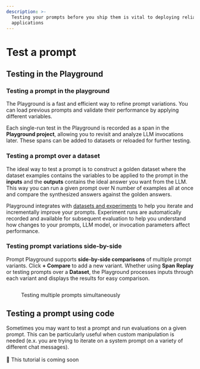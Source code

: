 ```yaml
---
description: >-
  Testing your prompts before you ship them is vital to deploying reliable AI
  applications
---
```


# Test a prompt

## Testing in the Playground

### Testing a prompt in the playground

The Playground is a fast and efficient way to refine prompt variations. You can load previous prompts and validate their performance by applying different variables.

Each single-run test in the Playground is recorded as a span in the **Playground project**, allowing you to revisit and analyze LLM invocations later. These spans can be added to datasets or reloaded for further testing.

### Testing a prompt over a dataset

The ideal way to test a prompt is to construct a golden dataset where the dataset examples contains the variables to be applied to the prompt in the **inputs** and the **outputs** contains the ideal answer you want from the LLM. This way you can run a given prompt over N number of examples all at once and compare the synthesized answers against the golden answers.

Playground integrates with [datasets and experiments](test-a-prompt.md#datasets-and-experiments) to help you iterate and incrementally improve your prompts. Experiment runs are automatically recorded and available for subsequent evaluation to help you understand how changes to your prompts, LLM model, or invocation parameters affect performance.

### Testing prompt variations side-by-side

Prompt Playground supports **side-by-side comparisons** of multiple prompt variants. Click **+ Compare** to add a new variant. Whether using **Span Replay** or testing prompts over a **Dataset**, the Playground processes inputs through each variant and displays the results for easy comparison.

<figure><img src="../../.gitbook/assets/Screenshot 2024-12-02 at 9.55.26 AM.png" alt=""><figcaption><p>Testing multiple prompts simultaneously</p></figcaption></figure>

## Testing a prompt using code

Sometimes you may want to test a prompt and run evaluations on a given prompt. This can be particularly useful when custom manipulation is needed (e.x. you are trying to iterate on a system prompt on a variety of different chat messages).\
\
:construction: This tutorial is coming soon
